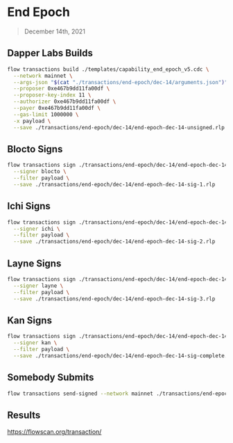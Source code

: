 # End Epoch
> December 14th, 2021


## Dapper Labs Builds

```sh
flow transactions build ./templates/capability_end_epoch_v5.cdc \
  --network mainnet \
  --args-json "$(cat "./transactions/end-epoch/dec-14/arguments.json")" \
  --proposer 0xe467b9dd11fa00df \
  --proposer-key-index 11 \
  --authorizer 0xe467b9dd11fa00df \
  --payer 0xe467b9dd11fa00df \
  --gas-limit 1000000 \
  -x payload \
  --save ./transactions/end-epoch/dec-14/end-epoch-dec-14-unsigned.rlp
```

## Blocto Signs

```sh
flow transactions sign ./transactions/end-epoch/dec-14/end-epoch-dec-14-unsigned.rlp \
  --signer blocto \
  --filter payload \
  --save ./transactions/end-epoch/dec-14/end-epoch-dec-14-sig-1.rlp
```

## Ichi Signs

```sh
flow transactions sign ./transactions/end-epoch/dec-14/end-epoch-dec-14-sig-1.rlp \
  --signer ichi \
  --filter payload \
  --save ./transactions/end-epoch/dec-14/end-epoch-dec-14-sig-2.rlp
```

## Layne Signs

```sh
flow transactions sign ./transactions/end-epoch/dec-14/end-epoch-dec-14-sig-2.rlp \
  --signer layne \
  --filter payload \
  --save ./transactions/end-epoch/dec-14/end-epoch-dec-14-sig-3.rlp
```

## Kan Signs

```sh
flow transactions sign ./transactions/end-epoch/dec-14/end-epoch-dec-14-sig-3.rlp \
  --signer kan \
  --filter payload \
  --save ./transactions/end-epoch/dec-14/end-epoch-dec-14-sig-complete.rlp
```

## Somebody Submits

```sh
flow transactions send-signed --network mainnet ./transactions/end-epoch/dec-14/end-epoch-dec-14-sig-complete.rlp
```

## Results

https://flowscan.org/transaction/
